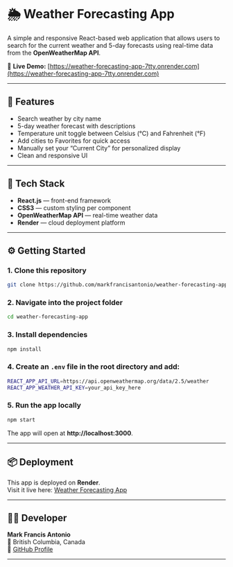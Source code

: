 # 🌦️ Weather Forecasting App

A simple and responsive React-based web application that allows users to search for the current weather and 5-day forecasts using real-time data from the **OpenWeatherMap API**.

🔗 **Live Demo:** [https://weather-forecasting-app-7tty.onrender.com](https://weather-forecasting-app-7tty.onrender.com)

---

## 🚀 Features
- Search weather by city name
- 5-day weather forecast with descriptions
- Temperature unit toggle between Celsius (°C) and Fahrenheit (°F)
- Add cities to Favorites for quick access
- Manually set your “Current City” for personalized display
- Clean and responsive UI

---

## 🧩 Tech Stack
- **React.js** — front-end framework
- **CSS3** — custom styling per component
- **OpenWeatherMap API** — real-time weather data
- **Render** — cloud deployment platform

---

## ⚙️ Getting Started

### 1. Clone this repository
```bash
git clone https://github.com/markfrancisantonio/weather-forecasting-app.git
```

### 2. Navigate into the project folder
```bash
cd weather-forecasting-app
```

### 3. Install dependencies
```bash
npm install
```

### 4. Create an `.env` file in the root directory and add:
```bash
REACT_APP_API_URL=https://api.openweathermap.org/data/2.5/weather
REACT_APP_WEATHER_API_KEY=your_api_key_here
```

### 5. Run the app locally
```bash
npm start
```

The app will open at **http://localhost:3000**.

---

## 📦 Deployment
This app is deployed on **Render**.  
Visit it live here: [Weather Forecasting App](https://weather-forecasting-app-7tty.onrender.com)

---

## 👨‍💻 Developer
**Mark Francis Antonio**  
📍 British Columbia, Canada  
💼 [GitHub Profile](https://github.com/markfrancisantonio)

---
